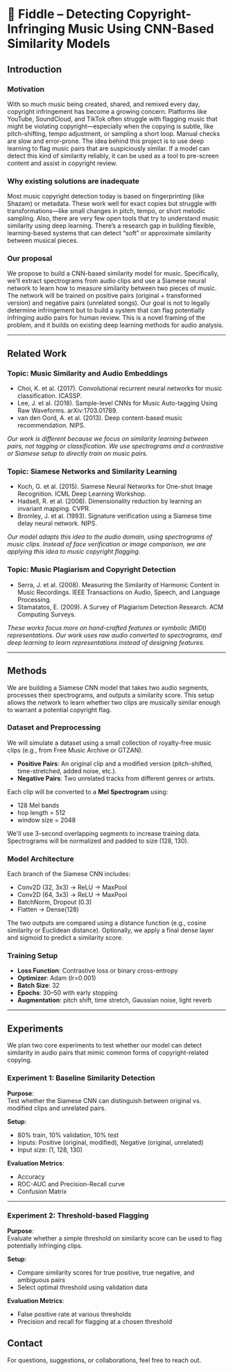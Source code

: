 # 🎻 Fiddle – Detecting Copyright-Infringing Music Using CNN-Based Similarity Models

## Introduction

### Motivation
With so much music being created, shared, and remixed every day, copyright infringement has become a growing concern. Platforms like YouTube, SoundCloud, and TikTok often struggle with flagging music that might be violating copyright—especially when the copying is subtle, like pitch-shifting, tempo adjustment, or sampling a short loop. Manual checks are slow and error-prone. The idea behind this project is to use deep learning to flag music pairs that are suspiciously similar. If a model can detect this kind of similarity reliably, it can be used as a tool to pre-screen content and assist in copyright review.

### Why existing solutions are inadequate
Most music copyright detection today is based on fingerprinting (like Shazam) or metadata. These work well for exact copies but struggle with transformations—like small changes in pitch, tempo, or short melodic sampling. Also, there are very few open tools that try to understand music similarity using deep learning. There’s a research gap in building flexible, learning-based systems that can detect “soft” or approximate similarity between musical pieces.

### Our proposal
We propose to build a CNN-based similarity model for music. Specifically, we’ll extract spectrograms from audio clips and use a Siamese neural network to learn how to measure similarity between two pieces of music. The network will be trained on positive pairs (original + transformed version) and negative pairs (unrelated songs). Our goal is not to legally determine infringement but to build a system that can flag potentially infringing audio pairs for human review. This is a novel framing of the problem, and it builds on existing deep learning methods for audio analysis.

---

## Related Work

### Topic: Music Similarity and Audio Embeddings
- Choi, K. et al. (2017). Convolutional recurrent neural networks for music classification. ICASSP.
- Lee, J. et al. (2018). Sample-level CNNs for Music Auto-tagging Using Raw Waveforms. arXiv:1703.01789.
- van den Oord, A. et al. (2013). Deep content-based music recommendation. NIPS.

_Our work is different because we focus on similarity learning between pairs, not tagging or classification. We use spectrograms and a contrastive or Siamese setup to directly train on music pairs._

### Topic: Siamese Networks and Similarity Learning
- Koch, G. et al. (2015). Siamese Neural Networks for One-shot Image Recognition. ICML Deep Learning Workshop.
- Hadsell, R. et al. (2006). Dimensionality reduction by learning an invariant mapping. CVPR.
- Bromley, J. et al. (1993). Signature verification using a Siamese time delay neural network. NIPS.

_Our model adapts this idea to the audio domain, using spectrograms of music clips. Instead of face verification or image comparison, we are applying this idea to music copyright flagging._

### Topic: Music Plagiarism and Copyright Detection
- Serra, J. et al. (2008). Measuring the Similarity of Harmonic Content in Music Recordings. IEEE Transactions on Audio, Speech, and Language Processing.
- Stamatatos, E. (2009). A Survey of Plagiarism Detection Research. ACM Computing Surveys.

_These works focus more on hand-crafted features or symbolic (MIDI) representations. Our work uses raw audio converted to spectrograms, and deep learning to learn representations instead of designing features._

---

## Methods

We are building a Siamese CNN model that takes two audio segments, processes their spectrograms, and outputs a similarity score. This setup allows the network to learn whether two clips are musically similar enough to warrant a potential copyright flag.

### Dataset and Preprocessing
We will simulate a dataset using a small collection of royalty-free music clips (e.g., from Free Music Archive or GTZAN).

- **Positive Pairs**: An original clip and a modified version (pitch-shifted, time-stretched, added noise, etc.).
- **Negative Pairs**: Two unrelated tracks from different genres or artists.

Each clip will be converted to a **Mel Spectrogram** using:
- 128 Mel bands
- hop length = 512
- window size = 2048

We'll use 3-second overlapping segments to increase training data. Spectrograms will be normalized and padded to size (128, 130).

### Model Architecture
Each branch of the Siamese CNN includes:
- Conv2D (32, 3x3) → ReLU → MaxPool
- Conv2D (64, 3x3) → ReLU → MaxPool
- BatchNorm, Dropout (0.3)
- Flatten → Dense(128)

The two outputs are compared using a distance function (e.g., cosine similarity or Euclidean distance). Optionally, we apply a final dense layer and sigmoid to predict a similarity score.

### Training Setup
- **Loss Function**: Contrastive loss or binary cross-entropy
- **Optimizer**: Adam (lr=0.001)
- **Batch Size**: 32
- **Epochs**: 30–50 with early stopping
- **Augmentation**: pitch shift, time stretch, Gaussian noise, light reverb

---

## Experiments

We plan two core experiments to test whether our model can detect similarity in audio pairs that mimic common forms of copyright-related copying.

### Experiment 1: Baseline Similarity Detection

**Purpose**:  
Test whether the Siamese CNN can distinguish between original vs. modified clips and unrelated pairs.

**Setup**:
- 80% train, 10% validation, 10% test
- Inputs: Positive (original, modified), Negative (original, unrelated)
- Input size: (1, 128, 130)

**Evaluation Metrics**:
- Accuracy
- ROC-AUC and Precision-Recall curve
- Confusion Matrix

---

### Experiment 2: Threshold-based Flagging

**Purpose**:  
Evaluate whether a simple threshold on similarity score can be used to flag potentially infringing clips.

**Setup**:
- Compare similarity scores for true positive, true negative, and ambiguous pairs
- Select optimal threshold using validation data

**Evaluation Metrics**:
- False positive rate at various thresholds
- Precision and recall for flagging at a chosen threshold

## Contact
For questions, suggestions, or collaborations, feel free to reach out.
